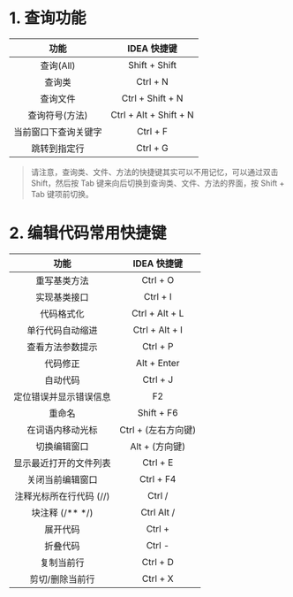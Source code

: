 # 1. 查询功能

功能 | IDEA 快捷键 |
:---: | :---: |
查询(All)| Shift + Shift|
查询类| Ctrl + N|
查询文件| Ctrl + Shift + N|
查询符号(方法)| Ctrl + Alt + Shift + N|
当前窗口下查询关键字| Ctrl + F|
跳转到指定行| Ctrl + G|

> 请注意，查询类、文件、方法的快捷键其实可以不用记忆，可以通过双击 Shift，然后按 Tab 键来向后切换到查询类、文件、方法的界面，按 Shift + Tab 键项前切换。

# 2. 编辑代码常用快捷键

功能 | IDEA 快捷键 |
:---: | :---: |
重写基类方法 | Ctrl + O |
实现基类接口 | Ctrl + I |
代码格式化 | Ctrl + Alt + L |
单行代码自动缩进 | Ctrl + Alt + I |
查看方法参数提示 | Ctrl + P |
代码修正 | Alt + Enter | 
自动代码 | Ctrl + J |
定位错误并显示错误信息 | F2 |
重命名 | Shift + F6|
在词语内移动光标| Ctrl + (左右方向键)|
切换编辑窗口 | Alt + (方向键)|
显示最近打开的文件列表 | Ctrl + E|
关闭当前编辑窗口 | Ctrl + F4 | 
注释光标所在行代码 (//) | Ctrl / |
块注释 (/** */) | Ctrl Alt / |
展开代码 | Ctrl + |
折叠代码 | Ctrl - |
复制当前行 | Ctrl + D |
剪切/删除当前行 | Ctrl + X |
